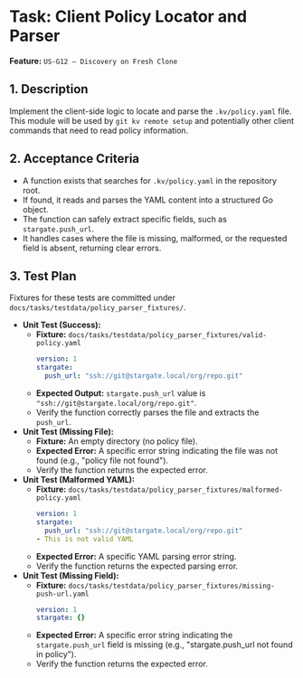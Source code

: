 # Task: Client Policy Locator and Parser

**Feature:** `US-G12 — Discovery on Fresh Clone`

## 1. Description

Implement the client-side logic to locate and parse the `.kv/policy.yaml` file. This module will be used by `git kv remote setup` and potentially other client commands that need to read policy information.

## 2. Acceptance Criteria

- A function exists that searches for `.kv/policy.yaml` in the repository root.
- If found, it reads and parses the YAML content into a structured Go object.
- The function can safely extract specific fields, such as `stargate.push_url`.
- It handles cases where the file is missing, malformed, or the requested field is absent, returning clear errors.

## 3. Test Plan

Fixtures for these tests are committed under `docs/tasks/testdata/policy_parser_fixtures/`.

- **Unit Test (Success):**
  - **Fixture:** `docs/tasks/testdata/policy_parser_fixtures/valid-policy.yaml`
    ```yaml
    version: 1
    stargate:
      push_url: "ssh://git@stargate.local/org/repo.git"
    ```
  - **Expected Output:** `stargate.push_url` value is `"ssh://git@stargate.local/org/repo.git"`.
  - Verify the function correctly parses the file and extracts the `push_url`.
- **Unit Test (Missing File):**
  - **Fixture:** An empty directory (no policy file).
  - **Expected Error:** A specific error string indicating the file was not found (e.g., "policy file not found").
  - Verify the function returns the expected error.
- **Unit Test (Malformed YAML):**
  - **Fixture:** `docs/tasks/testdata/policy_parser_fixtures/malformed-policy.yaml`
    ```yaml
    version: 1
    stargate:
      push_url: "ssh://git@stargate.local/org/repo.git"
    - This is not valid YAML
    ```
  - **Expected Error:** A specific YAML parsing error string.
  - Verify the function returns the expected parsing error.
- **Unit Test (Missing Field):**
  - **Fixture:** `docs/tasks/testdata/policy_parser_fixtures/missing-push-url.yaml`
    ```yaml
    version: 1
    stargate: {}
    ```
  - **Expected Error:** A specific error string indicating the `stargate.push_url` field is missing (e.g., "stargate.push_url not found in policy").
  - Verify the function returns the expected error.
